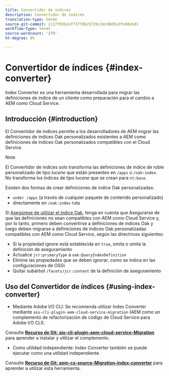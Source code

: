 ```yaml
---
title: Convertidor de índices
description: Convertidor de índices
translation-type: tm+mt
source-git-commit: 1117f03b2eff37f8b25726c3dc60d5a3fe98a5d1
workflow-type: tm+mt
source-wordcount: '279'
ht-degree: 0%

---
```



# Convertidor de índices {#index-converter}

Index Converter es una herramienta desarrollada para migrar las definiciones de índice de un cliente como preparación para el cambio a AEM como Cloud Service.

## Introducción {#introduction}

El Convertidor de índices permite a los desarrolladores de AEM migrar las definiciones de índices Oak personalizados existentes a AEM como definiciones de índices Oak personalizados compatibles con el Cloud Service.

>[!NOTE]
>El Convertidor de índices solo transforma las definiciones de índice de roble personalizado de tipo *lucene* que están presentes en `/apps` o `/oak:index`. No transforma los índices de tipo *lucene* que se crean para `nt:base`.

Existen dos formas de crear definiciones de índice Oak personalizadas:

* `under /apps` (a través de cualquier paquete de contenido personalizado)
* directamente en `/oak:index` ruta

Si [Asegúrese de utilizar el índice Oak](https://adobe-consulting-services.github.io/acs-aem-commons/features/ensure-oak-index/index.html), tenga en cuenta que Asegurarse de que las definiciones no sean compatibles con AEM como Cloud Service y, por lo tanto, primero deben convertirse a definiciones de índices Oak y luego deben migrarse a definiciones de índices Oak personalizadas compatibles con AEM como Cloud Service, según las directrices siguientes:

* Si la propiedad ignore está establecida en `true`, omita o omita la definición de aseguramiento
* Actualice `jcr:primaryType` a `oak:QueryIndexDefinition`
* Elimine las propiedades que se deben ignorar, como se indica en las configuraciones de OSGi
* Quitar subárbol `/facets/jcr:content` de la definición de aseguramiento

## Uso del Convertidor de índices {#using-index-converter}

* Mediante Adobe I/O CLI: Se recomienda utilizar Index Converter mediante `aio-cli-plugin-aem-cloud-service-migration` (AEM como un complemento de refactorización de código de Cloud Service para Adobe I/O CLI).

Consulte **[Recurso de Git: aio-cli-plugin-aem-cloud-service-Migration](https://github.com/adobe/aio-cli-plugin-aem-cloud-service-migration#introduction)** para aprender a instalar y utilizar el complemento.

* Como utilidad independiente: Index Converter también se puede ejecutar como una utilidad independiente.

Consulte **[Recurso de Git: aem-cs-source-Migration-index-converter](https://github.com/adobe/aem-cloud-service-source-migration/tree/master/packages/index-converter)** para aprender a utilizar esta herramienta.



